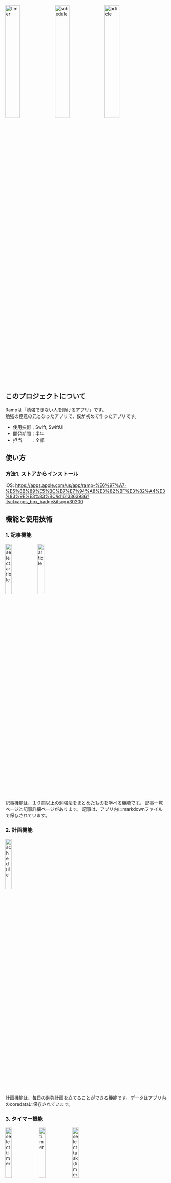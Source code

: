 <img src="https://user-images.githubusercontent.com/81548811/229276904-bcb5e4b3-2495-415a-8d1c-d28aba08612e.png" alt="timer" width="30%"> <img src="https://user-images.githubusercontent.com/81548811/229277641-07c910c6-c7d3-43e1-93ce-4b0abb4c80c7.png" alt="schedule" width="30%"> <img src="https://user-images.githubusercontent.com/81548811/229277783-38e25df4-6354-4ace-b274-128d8dac6781.png" alt="article" width="30%">

## このプロジェクトについて
Rampは「勉強できない人を助けるアプリ」です。  
勉強の極意の元となったアプリで、僕が初めて作ったアプリです。
- 使用技術：Swift, SwiftUI
- 開発期間：半年  
- 担当　　：全部  

## 使い方
### 方法1. ストアからインストール  
iOS: https://apps.apple.com/us/app/ramp-%E6%97%A7-%E5%8B%89%E5%BC%B7%E7%94%A8%E3%82%BF%E3%82%A4%E3%83%9E%E3%83%BC/id1613363936?itsct=apps_box_badge&itscg=30200


## 機能と使用技術
### 1. 記事機能

<img src="https://user-images.githubusercontent.com/81548811/229277777-865f33e2-a03d-4ca2-8dbe-15b01fa0bd52.png" alt="select article" width="20%"><img src="https://user-images.githubusercontent.com/81548811/229277783-38e25df4-6354-4ace-b274-128d8dac6781.png" alt="article" width="20%">

記事機能は、１０冊以上の勉強法をまとめたものを学べる機能です。
記事一覧ページと記事詳細ページがあります。
記事は、アプリ内にmarkdownファイルで保存されています。

### 2. 計画機能
<img src="https://user-images.githubusercontent.com/81548811/229277641-07c910c6-c7d3-43e1-93ce-4b0abb4c80c7.png" alt="schedule" width="20%">

計画機能は、毎日の勉強計画を立てることができる機能です。データはアプリ内のcoredataに保存されています。

### 3. タイマー機能
<img src="https://user-images.githubusercontent.com/81548811/229276895-56f5b1a3-8a9d-4801-9da7-eb97c8610744.png" alt="select timer" width="20%"> <img src="https://user-images.githubusercontent.com/81548811/229276904-bcb5e4b3-2495-415a-8d1c-d28aba08612e.png" alt="timer" width="20%"> <img src="https://user-images.githubusercontent.com/81548811/229277700-b91a240e-fccf-4ad9-bcac-7f2f85e74175.png" alt="select task(timer)" width="20%">

タイマー機能は、ポモドーロテクニックを使って、効率的に作業ができる機能です。
(ポモドーロ機能：２５分勉強、５分休憩を繰り返すことで１日の集中力を保つテクニック)  
勉強リズムを指定できる「勉強リズム選択ページ」と、時間を測って勉強する「タイマー機能」、タスク選択する「タスク選択ページ」があります。

### 4. 記録機能
<img src="https://user-images.githubusercontent.com/81548811/229277707-2eac05a6-3001-400e-a8ea-916ed2c9d21f.png" alt="record" width="20%">

記録機能は、タスクごとの勉強時間を記録し、確認できる機能です。  
それにより毎日の勉強計画を変更できます。例えば、教科書１章やるのに３０分と見積もっていたのに、実際には１時間かかった場合など。
以前より勉強できるようになったという成長を確認できる機能です。
